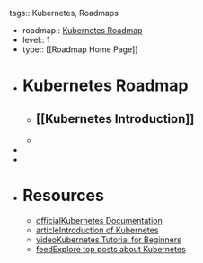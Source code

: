 tags:: Kubernetes, Roadmaps

- roadmap:: [Kubernetes Roadmap](https://roadmap.sh/kubernetes)
- level:: 1
- type:: [[Roadmap Home Page]]
- # Kubernetes Roadmap
	- ## [[Kubernetes Introduction]]
	-
-
-
- # Resources
	- [officialKubernetes Documentation](https://kubernetes.io/)
	- [articleIntroduction of Kubernetes](https://www.digitalocean.com/community/tutorials/an-introduction-to-kubernetes)
	- [videoKubernetes Tutorial for Beginners](https://www.youtube.com/watch?v=X48VuDVv0do)
	- [feedExplore top posts about Kubernetes](https://app.daily.dev/tags/kubernetes?ref=roadmapsh)